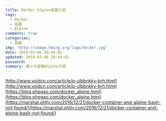 ```yaml
---
title: Docker Alpine容器介绍
tags:
  - Docker
  - 容器
  - Alpine
comments: true
categories:
  - 容器
img: 'http://image.hming.org/logo/docker.jpg'
date: 2019-03-06 20:44:02
updated: 2019-03-06 20:44:02
password:
summary: 最小化容器Alpine介绍
---
```

[http://www.voidcn.com/article/p-ulbbnkky-brh.html](http://www.voidcn.com/article/p-ulbbnkky-brh.html)
[https://blog.phpgao.com/docker_alpine.html](https://blog.phpgao.com/docker_alpine.html)
[https://marshal.ohtly.com/2016/12/21/docker-container-and-alpine-bash-not-found/](https://marshal.ohtly.com/2016/12/21/docker-container-and-alpine-bash-not-found/)